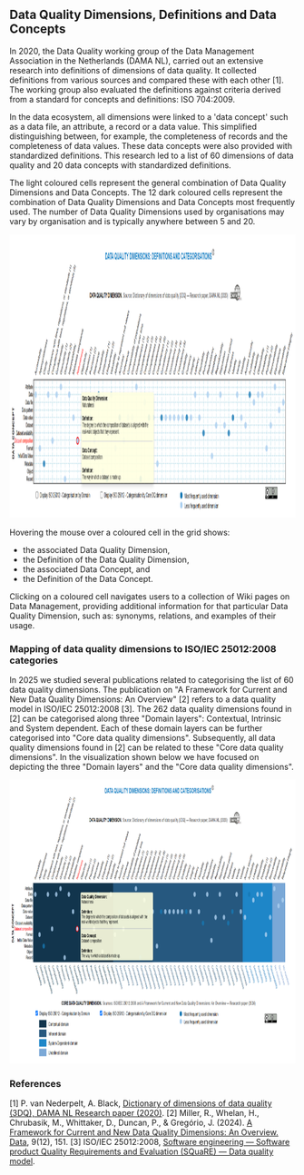 ## Data Quality Dimensions, Definitions and Data Concepts

In 2020, the Data Quality working group of the Data Management Association in the Netherlands (DAMA NL), carried out an extensive research into definitions of dimensions of data quality. It collected definitions from various sources and compared these with each other [1]. The working group also evaluated the definitions against criteria derived from a standard for concepts and definitions: ISO 704:2009.

In the data ecosystem, all dimensions were linked to a 'data concept' such as a data file, an attribute, a record or a data value. This simplified distinguishing between, for example, the completeness of records and the completeness of data values. These data concepts were also provided with standardized definitions. This research led to a list of 60 dimensions of data quality and 20 data concepts with standardized definitions.

The light coloured cells represent the general combination of Data Quality Dimensions and Data Concepts. The 12 dark coloured cells represent the combination of Data Quality Dimensions and Data Concepts most frequently used. The number of Data Quality Dimensions used by organisations may vary by organisation and is typically anywhere between 5 and 20.

<p align="center">
  <img src="DAMA_NL_Interactive_Viz_26102025_001.png" width="1400" height="500">  
</p>

Hovering the mouse over a coloured cell in the grid shows:
- the associated Data Quality Dimension,
- the Definition of the Data Quality Dimension,
- the associated Data Concept, and
- the Definition of the Data Concept.

Clicking on a coloured cell navigates users to a collection of Wiki pages on Data Management, providing additional information for that particular Data Quality Dimension, such as: synonyms, relations, and examples of their usage.

### Mapping of data quality dimensions to ISO/IEC 25012:2008 categories

In 2025 we studied several publications related to categorising the list of 60 data quality dimensions. The publication on "A Framework for Current and New Data Quality Dimensions: An Overview" [2] refers to a data quality model in ISO/IEC 25012:2008 [3]. The 262 data quality dimensions found in [2] can be categorised along three "Domain layers": Contextual, Intrinsic and System dependent. Each of these domain layers can be further categorised into "Core data quality dimensions". Subsequently, all data quality dimensions found in [2] can be related to these "Core data quality dimensions". In the visualization shown below we have focused on depicting the three "Domain layers" and the "Core data quality dimensions". 

<p align="center">
  <img src="DAMA_NL_Interactive_Viz_26102025_002.png" width="1400" height="500">
</p>

### References
[1] P. van Nederpelt, A. Black, [Dictionary of dimensions of data quality (3DQ), DAMA NL Research paper (2020)](https://www.dama-nl.org/wp-content/uploads/2020/11/3DQ-Dictionary-of-Dimensions-of-Data-Quality-version-1.2-d.d.-14-Nov-2020.pdf).
[2] Miller, R., Whelan, H., Chrubasik, M., Whittaker, D., Duncan, P., & Gregório, J. (2024). [A Framework for Current and New Data Quality Dimensions: An Overview. Data](https://doi.org/10.3390/data9120151), 9(12), 151.
[3] ISO/IEC 25012:2008, [Software engineering — Software product Quality Requirements and Evaluation (SQuaRE) — Data quality model](https://www.iso.org/standard/35736.html).
